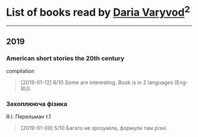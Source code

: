 # List of books read by [Daria Varyvod](https://www.facebook.com/profile.php?id=829893410524253)<sup>2</sup>
---

## 2019

### American short stories the 20th century
compilation
> [2019-01-12] 6/10 Some are interesting. Book is in 2 languages (Eng-RU).


### Захоплююча фізика
Я.І. Перельман т.1
> [2019-01-09] 5/10 Багато не зрозуміла, формули там різні.



